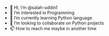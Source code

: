 - 👋 Hi, I’m @salah-uddin1
- 👀 I’m interested in Programming
- 🌱 I’m currently learning Python language
- 💞️ I’m looking to collaborate on Python projects
- 📫 How to reach me maybe in another time

<!---
salah-uddin1/salah-uddin1 is a ✨ special ✨ repository because its `README.md` (this file) appears on your GitHub profile.
You can click the Preview link to take a look at your changes.
--->
